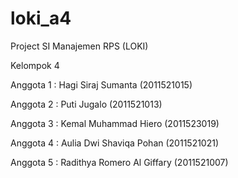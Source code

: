# loki_a4
Project SI Manajemen RPS (LOKI)

Kelompok 4
<br>
<p>Anggota 1 : Hagi Siraj Sumanta (2011521015)</p>
<p>Anggota 2 : Puti Jugalo (2011521013)</p>
<p>Anggota 3 : Kemal Muhammad Hiero (2011523019)</p>
<p>Anggota 4 : Aulia Dwi Shaviqa Pohan (2011521021)</p>
<p>Anggota 5 : Radithya Romero Al Giffary (2011521007)</p>
